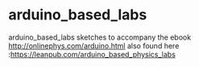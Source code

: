 # arduino_based_labs
arduino_based_labs sketches
to accompany the ebook http://onlinephys.com/arduino.html
also found here :https://leanpub.com/arduino_based_physics_labs
